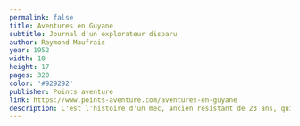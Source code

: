 ```yaml
---
permalink: false
title: Aventures en Guyane
subtitle: Journal d'un explorateur disparu
author: Raymond Maufrais
year: 1952
width: 10
height: 17
pages: 320
color: '#929292'
publisher: Points aventure
link: https://www.points-aventure.com/aventures-en-guyane
description: C'est l'histoire d'un mec, ancien résistant de 23 ans, qui part en Guyane. Et ça tourne mal, mais alors vraiment mal. Nous n'aurions pas pu lire ce passionnant récit d'aventure si un indien n'avait pas retrouvé les carnets de l'homme disparu dans les profondeurs de la jungle amazonienne… Si cette lecture macabre n'a pas suffit pour vous déprimer, <cite>À la recherche de mon fils</cite>, témoignagne du père de Raymond, comptable Toulousain ayant cherché son fils pendant 12 ans dans la jungle, est simplement déchirant.
---
```

